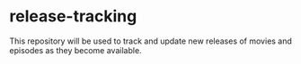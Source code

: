 # release-tracking
This repository will be used to track and update new releases of movies and episodes as they become available.
